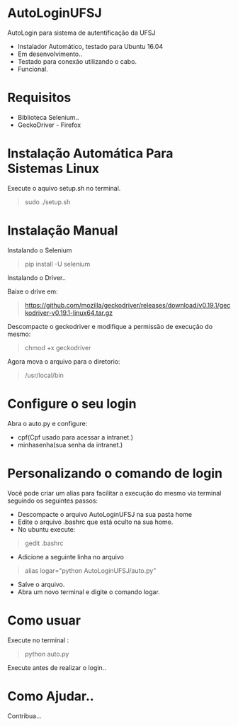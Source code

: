 # AutoLoginUFSJ
AutoLogin para sistema de autentificação da UFSJ

* Instalador Automático, testado para Ubuntu 16.04
* Em desenvolvimento..
* Testado para conexão utilizando o cabo.
* Funcional.


# Requisitos
* Biblioteca Selenium..
* GeckoDriver - Firefox

# Instalação Automática Para Sistemas Linux

Execute o aquivo setup.sh no terminal.

> sudo ./setup.sh


# Instalação Manual

Instalando o Selenium
 > pip install -U selenium

Instalando o Driver..

Baixe o drive em:
> https://github.com/mozilla/geckodriver/releases/download/v0.19.1/geckodriver-v0.19.1-linux64.tar.gz

Descompacte o geckodriver e modifique a permissão de execução do mesmo:
> chmod +x geckodriver

Agora mova o arquivo para o diretorio:
> /usr/local/bin


# Configure o seu login

Abra o auto.py e configure:

* cpf(Cpf usado para acessar a intranet.)
* minhasenha(sua senha da intranet.)

# Personalizando o comando de login

Você pode criar um alias para facilitar a execução do mesmo via terminal seguindo os seguintes passos:
* Descompacte o arquivo AutoLoginUFSJ na sua pasta home
* Edite o arquivo .bashrc que está oculto na sua home.
* No ubuntu execute:
> gedit .bashrc

* Adicione a seguinte linha no arquivo
> alias logar="python AutoLoginUFSJ/auto.py"

* Salve o arquivo.
* Abra um novo terminal e digite o comando logar.

# Como usuar

Execute no terminal :
>python auto.py

Execute antes de realizar o login..


# Como Ajudar..
Contribua...
